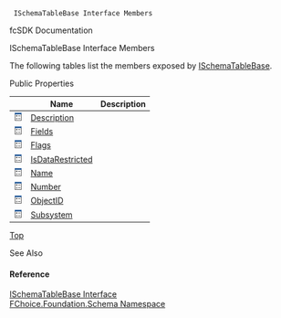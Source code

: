 ﻿     ISchemaTableBase Interface Members                                                   

fcSDK Documentation

ISchemaTableBase Interface Members

The following tables list the members exposed by [ISchemaTableBase](fcSDK~FChoice.Foundation.Schema.ISchemaTableBase.md).

Public Properties

|   | Name | Description |
| --- | --- | --- |
| ![ Property](dotnetimages/Property.png) | [Description](fcSDK~FChoice.Foundation.Schema.ISchemaTableBase~Description.md) |   |
| ![ Property](dotnetimages/Property.png) | [Fields](fcSDK~FChoice.Foundation.Schema.ISchemaTableBase~Fields.md) |   |
| ![ Property](dotnetimages/Property.png) | [Flags](fcSDK~FChoice.Foundation.Schema.ISchemaTableBase~Flags.md) |   |
| ![ Property](dotnetimages/Property.png) | [IsDataRestricted](fcSDK~FChoice.Foundation.Schema.ISchemaTableBase~IsDataRestricted.md) |   |
| ![ Property](dotnetimages/Property.png) | [Name](fcSDK~FChoice.Foundation.Schema.ISchemaTableBase~Name.md) |   |
| ![ Property](dotnetimages/Property.png) | [Number](fcSDK~FChoice.Foundation.Schema.ISchemaTableBase~Number.md) |   |
| ![ Property](dotnetimages/Property.png) | [ObjectID](fcSDK~FChoice.Foundation.Schema.ISchemaTableBase~ObjectID.md) |   |
| ![ Property](dotnetimages/Property.png) | [Subsystem](fcSDK~FChoice.Foundation.Schema.ISchemaTableBase~Subsystem.md) |   |

[Top](#top)

See Also

#### Reference

[ISchemaTableBase Interface](fcSDK~FChoice.Foundation.Schema.ISchemaTableBase.md)  
[FChoice.Foundation.Schema Namespace](fcSDK~FChoice.Foundation.Schema_namespace.md)